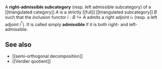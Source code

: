 A **right-admissible subcategory** (resp. left admissible subcategory) of a [[triangulated category]] $A$ is a strictly [[full]] [[triangulated subcategory]] $B$ such that the inclusion functor $i : B \hookrightarrow A$ admits a right adjoint $i_*$ (resp. a left adjoint $i^*$).  It is called simply **admissible** if it is both right- and left-admissible.

## See also

* [[semi-orthogonal decomposition]]
* [[Verdier quotient]]